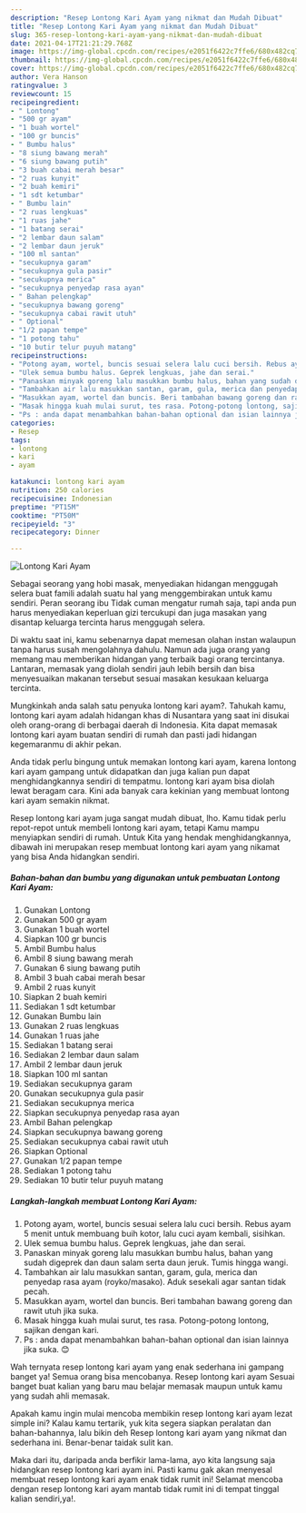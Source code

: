 ```yaml
---
description: "Resep Lontong Kari Ayam yang nikmat dan Mudah Dibuat"
title: "Resep Lontong Kari Ayam yang nikmat dan Mudah Dibuat"
slug: 365-resep-lontong-kari-ayam-yang-nikmat-dan-mudah-dibuat
date: 2021-04-17T21:21:29.768Z
image: https://img-global.cpcdn.com/recipes/e2051f6422c7ffe6/680x482cq70/lontong-kari-ayam-foto-resep-utama.jpg
thumbnail: https://img-global.cpcdn.com/recipes/e2051f6422c7ffe6/680x482cq70/lontong-kari-ayam-foto-resep-utama.jpg
cover: https://img-global.cpcdn.com/recipes/e2051f6422c7ffe6/680x482cq70/lontong-kari-ayam-foto-resep-utama.jpg
author: Vera Hanson
ratingvalue: 3
reviewcount: 15
recipeingredient:
- " Lontong"
- "500 gr ayam"
- "1 buah wortel"
- "100 gr buncis"
- " Bumbu halus"
- "8 siung bawang merah"
- "6 siung bawang putih"
- "3 buah cabai merah besar"
- "2 ruas kunyit"
- "2 buah kemiri"
- "1 sdt ketumbar"
- " Bumbu lain"
- "2 ruas lengkuas"
- "1 ruas jahe"
- "1 batang serai"
- "2 lembar daun salam"
- "2 lembar daun jeruk"
- "100 ml santan"
- "secukupnya garam"
- "secukupnya gula pasir"
- "secukupnya merica"
- "secukupnya penyedap rasa ayan"
- " Bahan pelengkap"
- "secukupnya bawang goreng"
- "secukupnya cabai rawit utuh"
- " Optional"
- "1/2 papan tempe"
- "1 potong tahu"
- "10 butir telur puyuh matang"
recipeinstructions:
- "Potong ayam, wortel, buncis sesuai selera lalu cuci bersih. Rebus ayam 5 menit untuk membuang buih kotor, lalu cuci ayam kembali, sisihkan."
- "Ulek semua bumbu halus. Geprek lengkuas, jahe dan serai."
- "Panaskan minyak goreng lalu masukkan bumbu halus, bahan yang sudah digeprek dan daun salam serta daun jeruk. Tumis hingga wangi."
- "Tambahkan air lalu masukkan santan, garam, gula, merica dan penyedap rasa ayam (royko/masako). Aduk sesekali agar santan tidak pecah."
- "Masukkan ayam, wortel dan buncis. Beri tambahan bawang goreng dan rawit utuh jika suka."
- "Masak hingga kuah mulai surut, tes rasa. Potong-potong lontong, sajikan dengan kari."
- "Ps : anda dapat menambahkan bahan-bahan optional dan isian lainnya jika suka. 😊"
categories:
- Resep
tags:
- lontong
- kari
- ayam

katakunci: lontong kari ayam 
nutrition: 250 calories
recipecuisine: Indonesian
preptime: "PT15M"
cooktime: "PT50M"
recipeyield: "3"
recipecategory: Dinner

---
```



![Lontong Kari Ayam](https://img-global.cpcdn.com/recipes/e2051f6422c7ffe6/680x482cq70/lontong-kari-ayam-foto-resep-utama.jpg)

Sebagai seorang yang hobi masak, menyediakan hidangan menggugah selera buat famili adalah suatu hal yang menggembirakan untuk kamu sendiri. Peran seorang ibu Tidak cuman mengatur rumah saja, tapi anda pun harus menyediakan keperluan gizi tercukupi dan juga masakan yang disantap keluarga tercinta harus menggugah selera.

Di waktu  saat ini, kamu sebenarnya dapat memesan olahan instan walaupun tanpa harus susah mengolahnya dahulu. Namun ada juga orang yang memang mau memberikan hidangan yang terbaik bagi orang tercintanya. Lantaran, memasak yang diolah sendiri jauh lebih bersih dan bisa menyesuaikan makanan tersebut sesuai masakan kesukaan keluarga tercinta. 



Mungkinkah anda salah satu penyuka lontong kari ayam?. Tahukah kamu, lontong kari ayam adalah hidangan khas di Nusantara yang saat ini disukai oleh orang-orang di berbagai daerah di Indonesia. Kita dapat memasak lontong kari ayam buatan sendiri di rumah dan pasti jadi hidangan kegemaranmu di akhir pekan.

Anda tidak perlu bingung untuk memakan lontong kari ayam, karena lontong kari ayam gampang untuk didapatkan dan juga kalian pun dapat menghidangkannya sendiri di tempatmu. lontong kari ayam bisa diolah lewat beragam cara. Kini ada banyak cara kekinian yang membuat lontong kari ayam semakin nikmat.

Resep lontong kari ayam juga sangat mudah dibuat, lho. Kamu tidak perlu repot-repot untuk membeli lontong kari ayam, tetapi Kamu mampu menyiapkan sendiri di rumah. Untuk Kita yang hendak menghidangkannya, dibawah ini merupakan resep membuat lontong kari ayam yang nikamat yang bisa Anda hidangkan sendiri.

<!--inarticleads1-->

##### Bahan-bahan dan bumbu yang digunakan untuk pembuatan Lontong Kari Ayam:

1. Gunakan  Lontong
1. Gunakan 500 gr ayam
1. Gunakan 1 buah wortel
1. Siapkan 100 gr buncis
1. Ambil  Bumbu halus
1. Ambil 8 siung bawang merah
1. Gunakan 6 siung bawang putih
1. Ambil 3 buah cabai merah besar
1. Ambil 2 ruas kunyit
1. Siapkan 2 buah kemiri
1. Sediakan 1 sdt ketumbar
1. Gunakan  Bumbu lain
1. Gunakan 2 ruas lengkuas
1. Gunakan 1 ruas jahe
1. Sediakan 1 batang serai
1. Sediakan 2 lembar daun salam
1. Ambil 2 lembar daun jeruk
1. Siapkan 100 ml santan
1. Sediakan secukupnya garam
1. Gunakan secukupnya gula pasir
1. Sediakan secukupnya merica
1. Siapkan secukupnya penyedap rasa ayan
1. Ambil  Bahan pelengkap
1. Siapkan secukupnya bawang goreng
1. Sediakan secukupnya cabai rawit utuh
1. Siapkan  Optional
1. Gunakan 1/2 papan tempe
1. Sediakan 1 potong tahu
1. Sediakan 10 butir telur puyuh matang




<!--inarticleads2-->

##### Langkah-langkah membuat Lontong Kari Ayam:

1. Potong ayam, wortel, buncis sesuai selera lalu cuci bersih. Rebus ayam 5 menit untuk membuang buih kotor, lalu cuci ayam kembali, sisihkan.
1. Ulek semua bumbu halus. Geprek lengkuas, jahe dan serai.
1. Panaskan minyak goreng lalu masukkan bumbu halus, bahan yang sudah digeprek dan daun salam serta daun jeruk. Tumis hingga wangi.
1. Tambahkan air lalu masukkan santan, garam, gula, merica dan penyedap rasa ayam (royko/masako). Aduk sesekali agar santan tidak pecah.
1. Masukkan ayam, wortel dan buncis. Beri tambahan bawang goreng dan rawit utuh jika suka.
1. Masak hingga kuah mulai surut, tes rasa. Potong-potong lontong, sajikan dengan kari.
1. Ps : anda dapat menambahkan bahan-bahan optional dan isian lainnya jika suka. 😊




Wah ternyata resep lontong kari ayam yang enak sederhana ini gampang banget ya! Semua orang bisa mencobanya. Resep lontong kari ayam Sesuai banget buat kalian yang baru mau belajar memasak maupun untuk kamu yang sudah ahli memasak.

Apakah kamu ingin mulai mencoba membikin resep lontong kari ayam lezat simple ini? Kalau kamu tertarik, yuk kita segera siapkan peralatan dan bahan-bahannya, lalu bikin deh Resep lontong kari ayam yang nikmat dan sederhana ini. Benar-benar taidak sulit kan. 

Maka dari itu, daripada anda berfikir lama-lama, ayo kita langsung saja hidangkan resep lontong kari ayam ini. Pasti kamu gak akan menyesal membuat resep lontong kari ayam enak tidak rumit ini! Selamat mencoba dengan resep lontong kari ayam mantab tidak rumit ini di tempat tinggal kalian sendiri,ya!.

